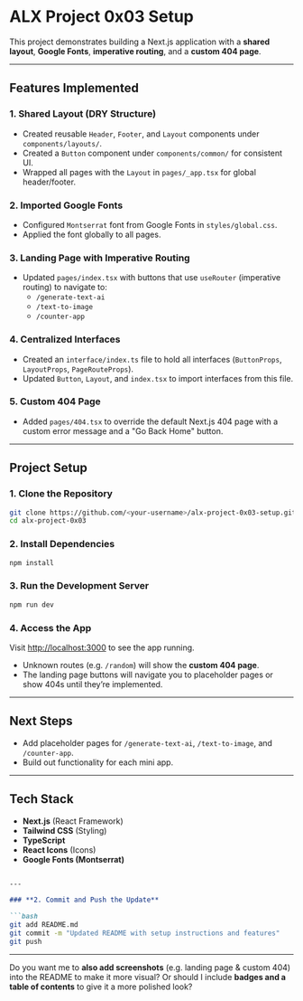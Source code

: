 # ALX Project 0x03 Setup

This project demonstrates building a Next.js application with a **shared layout**, **Google Fonts**, **imperative routing**, and a **custom 404 page**.  

---

## **Features Implemented**

### **1. Shared Layout (DRY Structure)**  

- Created reusable `Header`, `Footer`, and `Layout` components under `components/layouts/`.  
- Created a `Button` component under `components/common/` for consistent UI.  
- Wrapped all pages with the `Layout` in `pages/_app.tsx` for global header/footer.

### **2. Imported Google Fonts**

- Configured `Montserrat` font from Google Fonts in `styles/global.css`.
- Applied the font globally to all pages.

### **3. Landing Page with Imperative Routing**

- Updated `pages/index.tsx` with buttons that use `useRouter` (imperative routing) to navigate to:  
  - `/generate-text-ai`  
  - `/text-to-image`  
  - `/counter-app`

### **4. Centralized Interfaces**

- Created an `interface/index.ts` file to hold all interfaces (`ButtonProps`, `LayoutProps`, `PageRouteProps`).  
- Updated `Button`, `Layout`, and `index.tsx` to import interfaces from this file.

### **5. Custom 404 Page**

- Added `pages/404.tsx` to override the default Next.js 404 page with a custom error message and a "Go Back Home" button.

---

## **Project Setup**

### **1. Clone the Repository**

```bash
git clone https://github.com/<your-username>/alx-project-0x03-setup.git
cd alx-project-0x03
````

### **2. Install Dependencies**

```bash
npm install
```

### **3. Run the Development Server**

```bash
npm run dev
```

### **4. Access the App**

Visit [http://localhost:3000](http://localhost:3000) to see the app running.

- Unknown routes (e.g. `/random`) will show the **custom 404 page**.
- The landing page buttons will navigate you to placeholder pages or show 404s until they’re implemented.

---

## **Next Steps**

- Add placeholder pages for `/generate-text-ai`, `/text-to-image`, and `/counter-app`.
- Build out functionality for each mini app.

---

## **Tech Stack**

- **Next.js** (React Framework)
- **Tailwind CSS** (Styling)
- **TypeScript**
- **React Icons** (Icons)
- **Google Fonts (Montserrat)**

````markdown

---

### **2. Commit and Push the Update**

```bash
git add README.md
git commit -m "Updated README with setup instructions and features"
git push
````

---

Do you want me to **also add screenshots** (e.g. landing page & custom 404) into the README to make it more visual? Or should I include **badges and a table of contents** to give it a more polished look?
